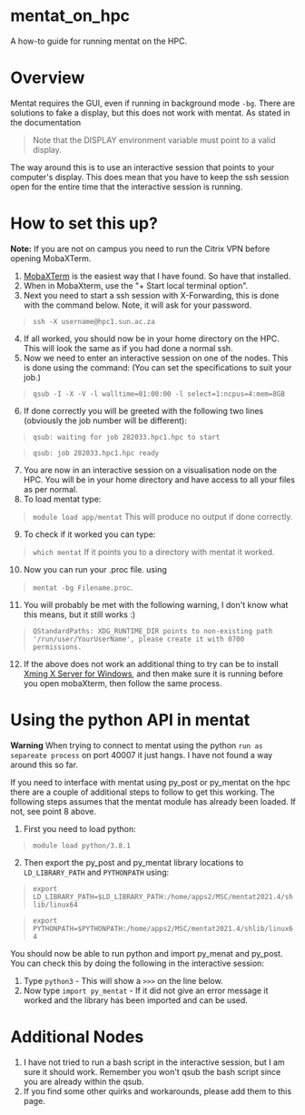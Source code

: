 # mentat_on_hpc
A how-to guide for running mentat on the HPC.

# Overview

Mentat requires the GUI, even if running in background mode `-bg`. There are solutions to fake a display, but this does not work with mentat. As stated in the documentation 
> Note that the DISPLAY environment variable must point to a valid display.

The way around this is to use an interactive session that points to your computer's display. This does mean that you have to keep the ssh session open for the entire time that the interactive session is running.

# How to set this up?

**Note:** If you are not on campus you need to run the Citrix VPN before opening MobaXTerm.

1. [MobaXTerm](https://mobaxterm.mobatek.net/download-home-edition.html) is the easiest way that I have found. So have that installed.
2. When in MobaXterm, use the "+ Start local terminal option".
3. Next you need to start a ssh session with X-Forwarding, this is done with the command below. Note, it will ask for your password.
> `ssh -X username@hpc1.sun.ac.za`
4. If all worked, you should now be in your home directory on the HPC. This will look the same as if you had done a normal ssh.
5. Now we need to enter an interactive session on one of the nodes. This is done using the command: (You can set the specifications to suit your job.)
> `qsub -I -X -V -l walltime=01:00:00 -l select=1:ncpus=4:mem=8GB`
6. If done correctly you will be greeted with the following two lines (obviously the job number will be different):
> `qsub: waiting for job 282033.hpc1.hpc to start`

> `qsub: job 282033.hpc1.hpc ready`
7. You are now in an interactive session on a visualisation node on the HPC. You will be in your home directory and have access to all your files as per normal.
8. To load mentat type:
> `module load app/mentat` This will produce no output if done correctly. 
9. To check if it worked you can type:
> `which mentat` If it points you to a directory with mentat it worked.
10. Now you can run your .proc file. using 
> `mentat -bg Filename.proc`.
11. You will probably be met with the following warning, I don't know what this means, but it still works :)
> `QStandardPaths: XDG_RUNTIME_DIR points to non-existing path '/run/user/YourUserName', please create it with 0700 permissions.`
12. If the above does not work an additional thing to try can be to install [Xming X Server for Windows](https://sourceforge.net/projects/xming), and then make sure it is running before you open mobaXterm, then follow the same process.

# Using the python API in mentat

**Warning** When trying to connect to mentat using the python `run as separeate process` on port 40007 it just hangs. I have not found a way around this so far.

If you need to interface with mentat using py_post or py_mentat on the hpc there are a couple of additional steps to follow to get this working. The following steps assumes that the mentat module has already been loaded. If not, see point 8 above.
1. First you need to load python:
> `module load python/3.8.1`
2. Then export the py_post and py_mentat library locations to `LD_LIBRARY_PATH` and `PYTHONPATH` using:
> `export LD_LIBRARY_PATH=$LD_LIBRARY_PATH:/home/apps2/MSC/mentat2021.4/shlib/linux64`

> `export PYTHONPATH=$PYTHONPATH:/home/apps2/MSC/mentat2021.4/shlib/linux64`

You should now be able to run python and import py_menat and py_post. You can check this by doing the following in the interactive session:

1. Type `python3` - This will show a `>>>` on the line below.
2. Now type `import py_mentat` - If it did not give an error message it worked and the library has been imported and can be used.

# Additional Nodes
1. I have not tried to run a bash script in the interactive session, but I am sure it should work. Remember you won't qsub the bash script since you are already within the qsub.
2. If you find some other quirks and workarounds, please add them to this page.
